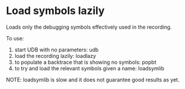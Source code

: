 Load symbols lazily
===================

Loads only the debugging symbols effectively used
in the recording.

To use:

  1. start UDB with no parameters: udb
  2. load the recording lazily: loadlazy <recording file>
  3. to populate a backtrace that is showing no symbols: popbt
  4. to try and load the relevant symbols given a name: loadsymlib <string>

NOTE: loadsymlib is slow and it does not guarantee good results as yet.
